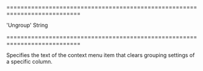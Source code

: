 <!--**
/*-------------------------------------------
    Auto-generated file. Do not modify.
-------------------------------------------

**-->
===========================================================================
<!--default-->'Ungroup'<!--/default-->
<!--type-->String<!--/type-->
===========================================================================

<!--shortDescription-->
Specifies the text of the context menu item that clears grouping settings of a specific column.
<!--/shortDescription-->

<!--fullDescription-->

<!--/fullDescription-->